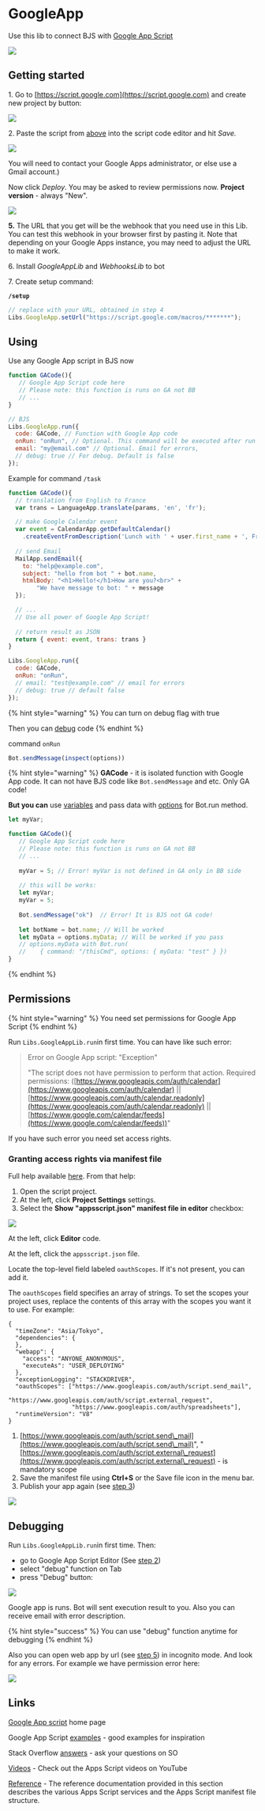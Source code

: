 # GoogleApp

Use this lib to connect BJS with [Google App Script](https://developers.google.com/apps-script)

![](<../.gitbook/assets/image (76).png>)

## Getting started

1\. Go to [https://script.google.com](https://script.google.com) and create new project by button:

![](<../.gitbook/assets/image (77).png>)

2\. Paste the script from [above](https://github.com/bots-business/store-libs/blob/master/GoogleAppSync.gs) into the script code editor and hit _Save._

![](<../.gitbook/assets/image (95) (1) (1).png>)

You will need to contact your Google Apps administrator, or else use a Gmail account.)

Now click _Deploy_. You may be asked to review permissions now. **Project version** - always "New".

![](<../.gitbook/assets/image (75).png>)

**5.** The URL that you get will be the webhook that you need use in this Lib. You can test this webhook in your browser first by pasting it. Note that depending on your Google Apps instance, you may need to adjust the URL to make it work.&#x20;

6\. Install _GoogleAppLib_ and _WebhooksLib_ to bot

7\. Create setup command:

**`/setup`**

```javascript
// replace with your URL, obtained in step 4
Libs.GoogleApp.setUrl("https://script.google.com/macros/*******");
```

## Using

Use any Google App script in BJS now

```javascript
function GACode(){
   // Google App Script code here
   // Please note: this function is runs on GA not BB
   // ...
}

// BJS
Libs.GoogleApp.run({
  code: GACode, // Function with Google App code
  onRun: "onRun", // Optional. This command will be executed after run
  email: "my@email.com" // Optional. Email for errors,
  // debug: true // For debug. Default is false
});
```

Example for command `/task`

```javascript
function GACode(){
  // translation from English to France
  var trans = LanguageApp.translate(params, 'en', 'fr');

  // make Google Calendar event
  var event = CalendarApp.getDefaultCalendar()
    .createEventFromDescription('Lunch with ' + user.first_name + ', Friday at 1PM');
  
  // send Email
  MailApp.sendEmail({
    to: "help@example.com",
    subject: "hello from bot " + bot.name,
    htmlBody: "<h1>Hello!</h1>How are you?<br>" +
        "We have message to bot: " + message
  });

  // ...
  // Use all power of Google App Script!
  
  // return result as JSON
  return { event: event, trans: trans }
}

Libs.GoogleApp.run({
  code: GACode,
  onRun: "onRun",
  // email: "test@example.com" // email for errors
  // debug: true // default false
});
```

{% hint style="warning" %}
You can turn on debug flag with true

Then you can [debug](googleapp.md#debugging) code
{% endhint %}

command `onRun`

```javascript
Bot.sendMessage(inspect(options))
```

{% hint style="warning" %}
**GACode** - it is isolated function with Google App code. It can not have BJS code like `Bot.sendMessage` and etc. Only GA code!

**But you can** use [variables](../bjs/variables.md) and pass data with [options](../bjs/bot-functions.md#bot-run-options) for Bot.run method.

```javascript
let myVar;

function GACode(){
   // Google App Script code here
   // Please note: this function is runs on GA not BB
   // ...
   
   myVar = 5; // Error! myVar is not defined in GA only in BB side
   
   // this will be works:
   let myVar;
   myVar = 5;
   
   Bot.sendMessage("ok")  // Error! It is BJS not GA code!
   
   let botName = bot.name; // Will be worked
   let myData = options.myData; // Will be worked if you pass 
   // options.myData with Bot.run(
   //    { command: "/thisCmd", options: { myData: "test" } })
}
```
{% endhint %}



## Permissions

{% hint style="warning" %}
You need set permissions for Google App Script
{% endhint %}

Run `Libs.GoogleAppLib.run`in first time. You can have like such error:

> Error on Google App script: "Exception"
>
> "The script does not have permission to perform that action. Required permissions: ([https://www.googleapis.com/auth/calendar](https://www.googleapis.com/auth/calendar) || [https://www.googleapis.com/auth/calendar.readonly](https://www.googleapis.com/auth/calendar.readonly) || [https://www.google.com/calendar/feeds](https://www.google.com/calendar/feeds))"

If you have such error you need set access rights.

### Granting access rights via manifest file

Full help available [here](https://developers.google.com/apps-script/concepts/scopes#setting\_explicit\_scopes). From that help:



1. Open the script project.
2. At the left, click **Project Settings** settings.
3. Select the **Show "appsscript.json" manifest file in editor** checkbox:

![](<../.gitbook/assets/image (90).png>)



At the left, click **Editor** code.

At the left, click the `appsscript.json` file.

Locate the top-level field labeled `oauthScopes`. If it's not present, you can add it.

The `oauthScopes` field specifies an array of strings. To set the scopes your project uses, replace the contents of this array with the scopes you want it to use. For example:

```
{
  "timeZone": "Asia/Tokyo",
  "dependencies": {
  },
  "webapp": {
    "access": "ANYONE_ANONYMOUS",
    "executeAs": "USER_DEPLOYING"
  },
  "exceptionLogging": "STACKDRIVER",
  "oauthScopes": ["https://www.googleapis.com/auth/script.send_mail",
                  "https://www.googleapis.com/auth/script.external_request",
                  "https://www.googleapis.com/auth/spreadsheets"],
  "runtimeVersion": "V8"
}
```

1. [https://www.googleapis.com/auth/script.send\_mail](https://www.googleapis.com/auth/script.send\_mail)", "[https://www.googleapis.com/auth/script.external\_request](https://www.googleapis.com/auth/script.external\_request) - is mandatory scope
2. Save the manifest file using **Ctrl+S** or the Save file icon in the menu bar.
3. Publish your app again (see [step 3](googleapp.md#getting-started))

![](<../.gitbook/assets/image (82).png>)



## Debugging

Run `Libs.GoogleAppLib.run`in first time. Then:

* go to Google App Script Editor (See [step 2](googleapp.md#getting-started))
* select "debug" function on Tab
* press "Debug" button:

![](<../.gitbook/assets/image (93).png>)

Google app is runs. Bot will sent execution result to you. Also you can receive email with error description.

{% hint style="success" %}
You can use "debug" function anytime for debugging
{% endhint %}



Also you can open web app by url (see [step 5](googleapp.md#getting-started)) in incognito mode. And look for any errors. For example we have permission error here:

![](<../.gitbook/assets/image (94) (1).png>)





## Links

[Google App script](https://developers.google.com/apps-script) home page

Google App Script [examples](https://github.com/gsuitedevs/apps-script-samples) - good examples for inspiration

Stack Overflow [answers](http://stackoverflow.com/questions/tagged/google-apps-script) - ask your questions on SO

[Videos](https://developers.google.com/apps-script/guides/videos) -  Check out the Apps Script videos on YouTube

[Reference](https://developers.google.com/apps-script/reference) - The reference documentation provided in this section describes the various Apps Script services and the Apps Script manifest file structure.
